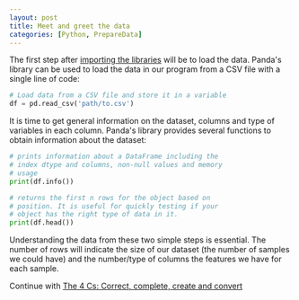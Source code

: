 ```yaml
---
layout: post
title: Meet and greet the data
categories: [Python, PrepareData]
---
```


The first step after [importing the libraries](/importing-libraries/) will be to load the data. Panda's library can be used to load the data in our program from a CSV file with a single line of code:

```python
# Load data from a CSV file and store it in a variable
df = pd.read_csv('path/to.csv')
```

It is time to get general information on the dataset, columns and type of variables in each column. Panda's library provides several functions to obtain information about the dataset:

```python
# prints information about a DataFrame including the 
# index dtype and columns, non-null values and memory 
# usage
print(df.info())

# returns the first n rows for the object based on 
# position. It is useful for quickly testing if your
# object has the right type of data in it.
print(df.head())
```

Understanding the data from these two simple steps is essential. The number of rows will indicate the size of our dataset (the number of samples we could have) and the number/type of columns the features we have for each sample. 

Continue with [The 4 Cs: Correct, complete, create and convert](/the-4-cs/)
